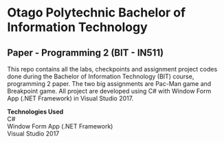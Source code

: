 # Otago Polytechnic Bachelor of Information Technology
## Paper - Programming 2 (BIT - IN511)
This repo contains all the labs, checkpoints and assignment project codes done during the Bachelor of Information Technology (BIT) course,
programming 2 paper. The two big assignments are Pac-Man game and Breakpoint game. All project are developed using C# with Window Form App (.NET Framework) in Visual Studio 2017.

__Technologies Used__  
C#  
Window Form App (.NET Framework)  
Visual Studio 2017  
